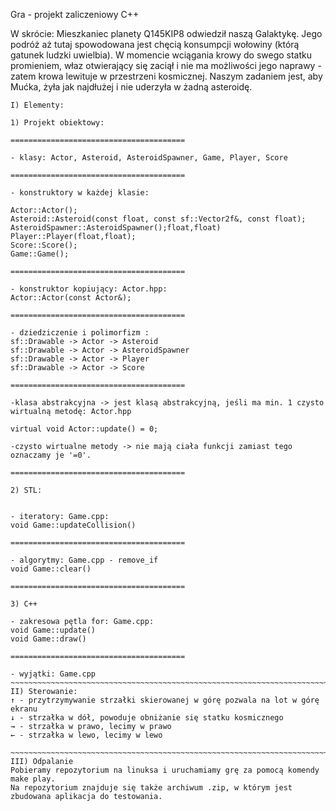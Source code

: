 Gra - projekt zaliczeniowy C++

W skrócie:
Mieszkaniec planety Q145KIP8 odwiedził naszą Galaktykę. Jego podróż aż tutaj spowodowana jest chęcią konsumpcji wołowiny (którą gatunek ludzki uwielbia). W momencie wciągania krowy do swego statku promieniem, właz otwierający się zaciął i nie ma możliwości jego naprawy - zatem krowa lewituje w przestrzeni kosmicznej. Naszym zadaniem jest, aby Mućka, żyła jak najdłużej i nie uderzyła w żadną asteroidę.
~~~~~~~~~~~~~~~~~~~~~~~~~~~~~~~~~~~~~~~~~~~~~~~~~~~~~~~~~~~~~~~~~~~~~~~~~~~~~~~~~~~~~~~~~~~~~~~~~~~~~~~~~~~~~~~~~~~~~~~~~~~~~~~~~~~~
I) Elementy:

1) Projekt obiektowy:

=======================================

- klasy: Actor, Asteroid, AsteroidSpawner, Game, Player, Score

=======================================

- konstruktory w każdej klasie:

Actor::Actor();
Asteroid::Asteroid(const float, const sf::Vector2f&, const float);
AsteroidSpawner::AsteroidSpawner();float,float)
Player::Player(float,float);
Score::Score();
Game::Game();

=======================================

- konstruktor kopiujący: Actor.hpp: 
Actor::Actor(const Actor&);

=======================================

- dziedziczenie i polimorfizm :
sf::Drawable -> Actor -> Asteroid
sf::Drawable -> Actor -> AsteroidSpawner
sf::Drawable -> Actor -> Player
sf::Drawable -> Actor -> Score

=======================================

-klasa abstrakcyjna -> jest klasą abstrakcyjną, jeśli ma min. 1 czysto wirtualną metodę: Actor.hpp

virtual void Actor::update() = 0;

-czysto wirtualne metody -> nie mają ciała funkcji zamiast tego oznaczamy je '=0'.

=======================================

2) STL:


- iteratory: Game.cpp:
void Game::updateCollision()

=======================================

- algorytmy: Game.cpp - remove_if
void Game::clear()

=======================================

3) C++

- zakresowa pętla for: Game.cpp:
void Game::update()
void Game::draw()

=======================================

- wyjątki: Game.cpp
~~~~~~~~~~~~~~~~~~~~~~~~~~~~~~~~~~~~~~~~~~~~~~~~~~~~~~~~~~~~~~~~~~~~~~~~~~~~~~~~~~~~~~~~~~~~~~~~~~~~~~~~~~~~~~~~~~~~~~~~~~~~~~
II) Sterowanie:
↑ - przytrzymywanie strzałki skierowanej w górę pozwala na lot w górę ekranu
↓ - strzałka w dół, powoduje obniżanie się statku kosmicznego
→ - strzałka w prawo, lecimy w prawo
← - strzałka w lewo, lecimy w lewo

~~~~~~~~~~~~~~~~~~~~~~~~~~~~~~~~~~~~~~~~~~~~~~~~~~~~~~~~~~~~~~~~~~~~~~~~~~~~~~~~~~~~~~~~~~~~~~~~~~~~~~~~~~~~~~~~~~~~~~~~~~~~~~
III) Odpalanie
Pobieramy repozytorium na linuksa i uruchamiamy grę za pomocą komendy make play. 
Na repozytorium znajduje się także archiwum .zip, w którym jest zbudowana aplikacja do testowania.
